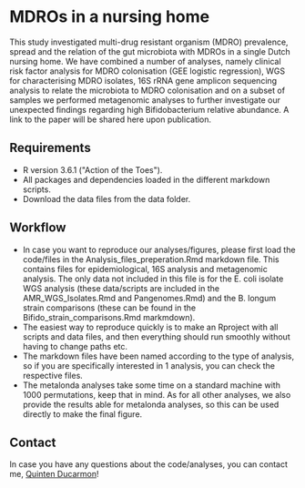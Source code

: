 # MDROs in a nursing home

This study investigated multi-drug resistant organism (MDRO) prevalence, spread and the relation of the gut microbiota with MDROs in a single Dutch nursing home. We have combined a number of analyses, namely clinical risk factor analysis for MDRO colonisation (GEE logistic regression), WGS for characterising MDRO isolates, 16S rRNA gene amplicon sequencing analysis to relate the microbiota to MDRO colonisation and on a subset of samples we performed metagenomic analyses to further investigate our unexpected findings regarding high Bifidobacterium relative abundance.
A link to the paper will be shared here upon publication.

## Requirements
- R version 3.6.1 ("Action of the Toes").
- All packages and dependencies loaded in the different markdown scripts.
- Download the data files from the data folder.
## Workflow
- In case you want to reproduce our analyses/figures, please first load the code/files in the Analysis_files_preperation.Rmd markdown file. This contains files for epidemiological, 16S analysis and metagenomic analysis. The only data not included in this file is for the E. coli isolate WGS analysis (these data/scripts are included in the AMR_WGS_Isolates.Rmd and Pangenomes.Rmd) and the B. longum strain comparisons (these can be found in the Bifido_strain_comparisons.Rmd markmdown).
- The easiest way to reproduce quickly is to make an Rproject with all scripts and data files, and then everything should run smoothly without having to change paths etc. 
- The markdown files have been named according to the type of analysis, so if you are specifically interested in 1 analysis, you can check the respective files.
- The metalonda analyses take some time on a standard machine with 1000 permutations, keep that in mind. As for all other analyses, we also provide the results able for metalonda analyses, so this can be used directly to make the final figure.

## Contact
In case you have any questions about the code/analyses, you can contact me, [Quinten Ducarmon](mailto:q.r.ducarmon@lumc.nl)!